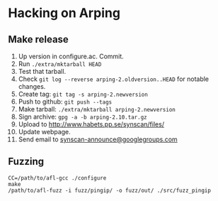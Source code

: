 # Hacking on Arping

## Make release
1. Up version in configure.ac. Commit.
2. Run `./extra/mktarball HEAD`
3. Test that tarball.
4. Check `git log --reverse arping-2.oldversion..HEAD` for notable changes.
5. Create tag: `git tag -s arping-2.newversion`
6. Push to github: `git push --tags`
7. Make tarball: `./extra/mktarball arping-2.newversion`
8. Sign archive: `gpg -a -b arping-2.10.tar.gz`
9. Upload to http://www.habets.pp.se/synscan/files/
10. Update webpage.
11. Send email to synscan-announce@googlegroups.com

## Fuzzing

```shell
CC=/path/to/afl-gcc ./configure
make
/path/to/afl-fuzz -i fuzz/pingip/ -o fuzz/out/ ./src/fuzz_pingip
```

